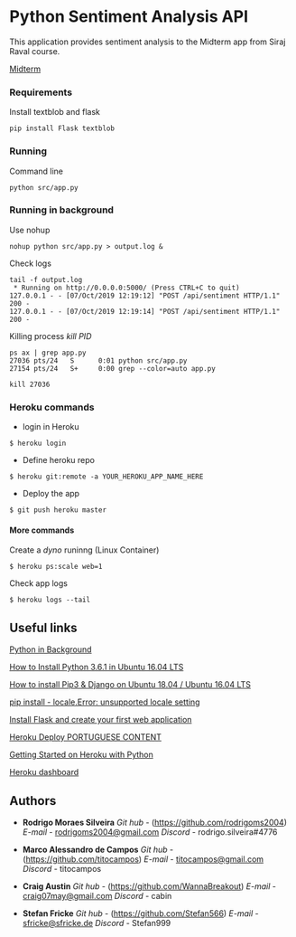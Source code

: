 # Python Sentiment Analysis API

This application provides sentiment analysis to the Midterm app from Siraj Raval course.

[Midterm](https://github.com/rodrigoms2004/FinanceMidTermSiraj2019)


### Requirements


Install textblob and flask

```
pip install Flask textblob
```

### Running

Command line

```
python src/app.py
```

### Running in background


Use nohup 
```
nohup python src/app.py > output.log &
```


Check logs
```
tail -f output.log 
 * Running on http://0.0.0.0:5000/ (Press CTRL+C to quit)
127.0.0.1 - - [07/Oct/2019 12:19:12] "POST /api/sentiment HTTP/1.1" 200 -
127.0.0.1 - - [07/Oct/2019 12:19:14] "POST /api/sentiment HTTP/1.1" 200 -
```

Killing process *kill PID*
```
ps ax | grep app.py
27036 pts/24   S      0:01 python src/app.py
27154 pts/24   S+     0:00 grep --color=auto app.py

kill 27036
```

### Heroku commands


* login in Heroku
```
$ heroku login
```

* Define heroku repo
```
$ heroku git:remote -a YOUR_HEROKU_APP_NAME_HERE
```

* Deploy the app
```
$ git push heroku master
```

#### More commands

Create a *dyno* runinng (Linux Container)
```
$ heroku ps:scale web=1
```

Check app logs
```
$ heroku logs --tail
```

## Useful links

[Python in Background](https://janakiev.com/blog/python-background/)

[How to Install Python 3.6.1 in Ubuntu 16.04 LTS](http://ubuntuhandbook.org/index.php/2017/07/install-python-3-6-1-in-ubuntu-16-04-lts/)

[How to install Pip3 & Django on Ubuntu 18.04 / Ubuntu 16.04 LTS](https://computingforgeeks.com/how-to-install-pip3-django-on-ubuntu-18-04-ubuntu-16-04-lts/)


[pip install - locale.Error: unsupported locale setting](https://stackoverflow.com/questions/36394101/pip-install-locale-error-unsupported-locale-setting)

[Install Flask and create your first web application](https://dev.to/sahilrajput/install-flask-and-create-your-first-web-application-2dba)

[Heroku Deploy PORTUGUESE CONTENT](https://jtemporal.com/deploy-flask-heroku/)

[Getting Started on Heroku with Python](https://devcenter.heroku.com/articles/getting-started-with-python)

[Heroku dashboard](https://dashboard.heroku.com)


## Authors

* **Rodrigo Moraes Silveira**
*Git hub* - (https://github.com/rodrigoms2004)
*E-mail*  - rodrigoms2004@gmail.com
*Discord* - rodrigo.silveira#4776

* **Marco Alessandro de Campos**
*Git hub* - (https://github.com/titocampos)
*E-mail*  - titocampos@gmail.com
*Discord* - titocampos

* **Craig Austin**
*Git hub* - (https://github.com/WannaBreakout)
*E-mail*  - craig07may@gmail.com
*Discord* - cabin

* **Stefan Fricke**
*Git hub* - (https://github.com/Stefan566)
*E-mail*  - sfricke@sfricke.de
*Discord* - Stefan999



 